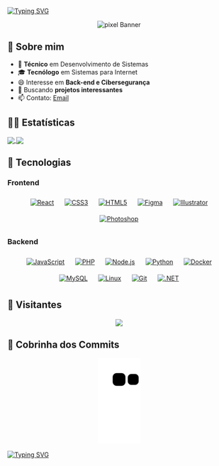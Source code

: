 <a href="https://git.io/typing-svg"><img src="https://readme-typing-svg.herokuapp.com?font=Protest+Riot&pause=1041&color=FFFFFF&background=00000000&random=false&width=435&lines=Ol%C3%A1+me+chamo+Derik;Bem-vindo(a)+ao+meu+Github" alt="Typing SVG" /></a>

<div align="center">
  <img src="https://media0.giphy.com/media/v1.Y2lkPTc5MGI3NjExZGJpNWZxNnNpZmtkYzc4YmJyd3dkajZ6MGxka2tobHp4NzRza3BsYSZlcD12MV9pbnRlcm5hbF9naWZfYnlfaWQmY3Q9Zw/pVGsAWjzvXcZW4ZBTE/giphy.gif" alt="pixel Banner" width="800" />
</div>

## 🦇 Sobre mim
- 🌱 **Técnico** em Desenvolvimento de Sistemas  
- 🎓 **Tecnólogo** em Sistemas para Internet  
- 😄 Interesse em **Back-end e Cibersegurança**  
- 💼 Buscando **projetos interessantes**  
- 📫 Contato: [Email](mailto:derikrocha9@gmail.com)  

## 🦸‍♂️ Estatísticas
<a href="https://github.com/anuraghazra/github-readme-stats">
  <img height=200 align="center" src="https://github-readme-stats.vercel.app/api?username=yHeyDark&theme=dark&locale=pt-br"/>
</a>
<a href="https://github.com/anuraghazra/convoychat">
  <img height=auto align="center" src="https://github-readme-stats.vercel.app/api/top-langs?username=yHeyDark&layout=compact&langs_count=8&card_width=320&theme=dark&locale=pt-br" />
</a>

## 🦇 Tecnologias
### Frontend
<div align="center">  
<a href="https://reactjs.org/" target="_blank"><img style="margin: 10px" src="https://profilinator.rishav.dev/skills-assets/react-original-wordmark.svg" alt="React" height="50" /></a>  
<a href="https://www.w3schools.com/css/" target="_blank"><img style="margin: 10px" src="https://profilinator.rishav.dev/skills-assets/css3-original-wordmark.svg" alt="CSS3" height="50" /></a>  
<a href="https://en.wikipedia.org/wiki/HTML5" target="_blank"><img style="margin: 10px" src="https://profilinator.rishav.dev/skills-assets/html5-original-wordmark.svg" alt="HTML5" height="50" /></a>  
<a href="https://www.figma.com/" target="_blank"><img style="margin: 10px" src="https://profilinator.rishav.dev/skills-assets/figma-icon.svg" alt="Figma" height="50" /></a>  
<a href="https://www.adobe.com/in/products/illustrator.html" target="_blank"><img style="margin: 10px" src="https://profilinator.rishav.dev/skills-assets/adobe_illustrator-icon.svg" alt="Illustrator" height="50" /></a>  
<a href="https://www.adobe.com/in/products/photoshop.html" target="_blank"><img style="margin: 10px" src="https://profilinator.rishav.dev/skills-assets/photoshop-plain.svg" alt="Photoshop" height="50" /></a>  
</div>

### Backend
<div align="center">  
<a href="https://www.javascript.com/" target="_blank"><img style="margin: 10px" src="https://profilinator.rishav.dev/skills-assets/javascript-original.svg" alt="JavaScript" height="50" /></a>  
<a href="https://www.php.net/" target="_blank"><img style="margin: 10px" src="https://profilinator.rishav.dev/skills-assets/php-original.svg" alt="PHP" height="50" /></a>  
<a href="https://nodejs.org/" target="_blank"><img style="margin: 10px" src="https://profilinator.rishav.dev/skills-assets/nodejs-original-wordmark.svg" alt="Node.js" height="50" /></a>  
<a href="https://www.python.org/" target="_blank"><img style="margin: 10px" src="https://profilinator.rishav.dev/skills-assets/python-original.svg" alt="Python" height="50" /></a>  
<a href="https://www.docker.com/" target="_blank"><img style="margin: 10px" src="https://profilinator.rishav.dev/skills-assets/docker-original-wordmark.svg" alt="Docker" height="50" /></a>  
<a href="https://www.mysql.com/" target="_blank"><img style="margin: 10px" src="https://profilinator.rishav.dev/skills-assets/mysql-original-wordmark.svg" alt="MySQL" height="50" /></a>  
<a href="https://www.linux.org/" target="_blank"><img style="margin: 10px" src="https://profilinator.rishav.dev/skills-assets/linux-original.svg" alt="Linux" height="50" /></a>  
<a href="https://github.com/" target="_blank"><img style="margin: 10px" src="https://profilinator.rishav.dev/skills-assets/git-scm-icon.svg" alt="Git" height="50" /></a>  
<a href="https://dotnet.microsoft.com/download/dotnet-framework" target="_blank"><img style="margin: 10px" src="https://profilinator.rishav.dev/skills-assets/dot-net-original-wordmark.svg" alt=".NET" height="50" /></a>  
</div>

## 🦇 Visitantes
<div align="center">
<p align="center"><img align="center" src="https://profile-counter.glitch.me/{yHeyDark}/count.svg" /></p> 
</div>

## 🐍 Cobrinha dos Commits
<div align="center">
  <img src="https://raw.githubusercontent.com/yHeyDark/yHeyDark/output/github-contribution-grid-snake.svg" alt="Snake animation" />
</div>

<a href="https://git.io/typing-svg"><img src="https://readme-typing-svg.herokuapp.com?font=Protest+Riot&pause=1020&color=FFFFFF&background=00000000&random=false&width=435&lines=Obrigado+pela+aten%C3%A7%C3%A3o+!!!" alt="Typing SVG" /></a>
